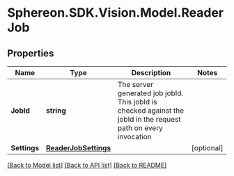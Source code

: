 # Sphereon.SDK.Vision.Model.ReaderJob
## Properties

Name | Type | Description | Notes
------------ | ------------- | ------------- | -------------
**JobId** | **string** | The server generated job jobId. This jobId is checked against the jobId in the request path on every invocation | 
**Settings** | [**ReaderJobSettings**](ReaderJobSettings.md) |  | [optional] 

[[Back to Model list]](../README.md#documentation-for-models) [[Back to API list]](../README.md#documentation-for-api-endpoints) [[Back to README]](../README.md)

